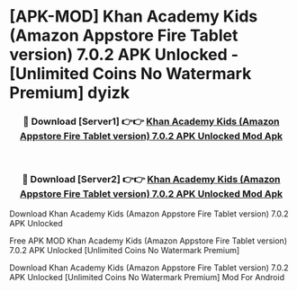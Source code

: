 # [APK-MOD] Khan Academy Kids (Amazon Appstore Fire Tablet version) 7.0.2 APK Unlocked - [Unlimited Coins No Watermark Premium] dyizk



<div align="center">
<h3>🔴 Download [Server1] 👉👉 <a href="https://momento.my/?title=Khan_Academy_Kids_(Amazon_Appstore_Fire_Tablet_version)_7.0.2_APK_Unlocked">Khan Academy Kids (Amazon Appstore Fire Tablet version) 7.0.2 APK Unlocked Mod Apk</a></h3><br>

<h3>🔴 Download [Server2] 👉👉 <a href="https://momento.my/?title=Khan_Academy_Kids_(Amazon_Appstore_Fire_Tablet_version)_7.0.2_APK_Unlocked">Khan Academy Kids (Amazon Appstore Fire Tablet version) 7.0.2 APK Unlocked Mod Apk</a></h3>
</div>



Download Khan Academy Kids (Amazon Appstore Fire Tablet version) 7.0.2 APK Unlocked 

Free APK MOD Khan Academy Kids (Amazon Appstore Fire Tablet version) 7.0.2 APK Unlocked [Unlimited Coins No Watermark Premium]

Download Khan Academy Kids (Amazon Appstore Fire Tablet version) 7.0.2 APK Unlocked [Unlimited Coins No Watermark Premium] Mod For Android
